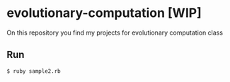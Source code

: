 # evolutionary-computation [WIP]
On this repository you find my projects for evolutionary computation class


## Run


```
$ ruby sample2.rb
```